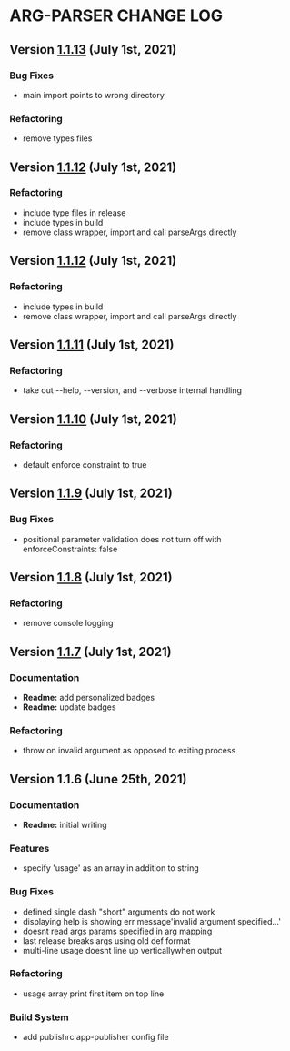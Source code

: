 # ARG-PARSER CHANGE LOG

## Version [1.1.13](https://github.com/spmeesseman/arg-parser/compare/v1.1.12...v1.1.13) (July 1st, 2021)

### Bug Fixes

- main import points to wrong directory

### Refactoring

- remove types files

## Version [1.1.12](https://github.com/spmeesseman/arg-parser/compare/v1.1.11...v1.1.12) (July 1st, 2021)

### Refactoring

- include type files in release
- include types in build
- remove class wrapper, import and call parseArgs directly

## Version [1.1.12](https://github.com/spmeesseman/arg-parser/compare/v1.1.11...v1.1.12) (July 1st, 2021)

### Refactoring

- include types in build
- remove class wrapper, import and call parseArgs directly

## Version [1.1.11](https://github.com/spmeesseman/arg-parser/compare/v1.1.10...v1.1.11) (July 1st, 2021)

### Refactoring

- take out --help, --version, and --verbose internal handling

## Version [1.1.10](https://github.com/spmeesseman/arg-parser/compare/v1.1.9...v1.1.10) (July 1st, 2021)

### Refactoring

- default enforce constraint to true

## Version [1.1.9](https://github.com/spmeesseman/arg-parser/compare/v1.1.8...v1.1.9) (July 1st, 2021)

### Bug Fixes

- positional parameter validation does not turn off with enforceConstraints: false

## Version [1.1.8](https://github.com/spmeesseman/arg-parser/compare/v1.1.7...v1.1.8) (July 1st, 2021)

### Refactoring

- remove console logging

## Version [1.1.7](https://github.com/spmeesseman/arg-parser/compare/v1.1.6...v1.1.7) (July 1st, 2021)

### Documentation

- **Readme:** add personalized badges
- **Readme:** update badges

### Refactoring

- throw on invalid argument as opposed to exiting process

## Version 1.1.6 (June 25th, 2021)

### Documentation

- **Readme:** initial writing

### Features

- specify 'usage' as an array in addition to string

### Bug Fixes

- defined single dash "short" arguments do not work
- displaying help is showing err message'invalid argument specified...'
- doesnt read args params specified in arg mapping
- last release breaks args using old def format
- multi-line usage doesnt line up verticallywhen output

### Refactoring

- usage array print first item on top line

### Build System

- add publishrc app-publisher config file
